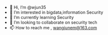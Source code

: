 - 👋 Hi, I’m @wjun35
- 👀 I’m interested in bigdata,information Security
- 🌱 I’m currently learning Security
- 💞️ I’m looking to collaborate on security tech
- 📫 How to reach me , wangjunem@163.com

<!---
wjun35/wjun35 is a ✨ special ✨ repository because its `README.md` (this file) appears on your GitHub profile.
You can click the Preview link to take a look at your changes.
--->
